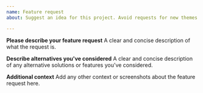 ```yaml
---
name: Feature request
about: Suggest an idea for this project. Avoid requests for new themes.

---
```


**Please describe your feature request**
A clear and concise description of what the request is.

**Describe alternatives you've considered**
A clear and concise description of any alternative solutions or features you've considered.

**Additional context**
Add any other context or screenshots about the feature request here.
